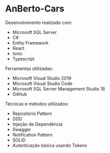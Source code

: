 # AnBerto-Cars

Desenvolvimento realizado com:
  * Microsoft SQL Server
  * C#
  * Entity Framework
  * React
  * Ionic
  * Typescript

Ferramentas utilizadas:
  * Microsoft Visual Studio 2019
  * Microsoft Visual Studio Code 
  * Microsoft SQL Server Management Studio 18
  * GitHub

Técnicas e métodos utilizados:
  * Repositório Pattern
  * DDD
  * Injeção de Dependência
  * Swagger
  * Notification Pattern
  * SOLID
  * Autenticação básica usando Tokens
